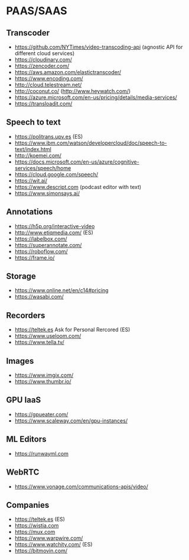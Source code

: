 PAAS/SAAS
=========


Transcoder
-----------

* https://github.com/NYTimes/video-transcoding-api (agnostic API for different cloud services)
* https://cloudinary.com/
* https://zencoder.com/
* https://aws.amazon.com/elastictranscoder/
* https://www.encoding.com/
* http://cloud.telestream.net/
* http://coconut.co/ (http://www.heywatch.com/)
* https://azure.microsoft.com/en-us/pricing/details/media-services/
* https://transloadit.com/


Speech to text
---------------

* https://politrans.upv.es (ES)
* https://www.ibm.com/watson/developercloud/doc/speech-to-text/index.html
* http://koemei.com/
* https://docs.microsoft.com/en-us/azure/cognitive-services/speech/home
* https://cloud.google.com/speech/
* https://wit.ai/
* https://www.descript.com (podcast editor with text)
* https://www.simonsays.ai/

Annotations
-----------

* https://h5p.org/interactive-video
* http://www.etiqmedia.com/ (ES)
* https://labelbox.com/
* https://superannotate.com/
* https://roboflow.com/
* https://frame.io/

Storage
-------

* https://www.online.net/en/c14#pricing
* https://wasabi.com/

Recorders
---------

* https://teltek.es Ask for Personal Rercored (ES)
* https://www.useloom.com/
* https://www.tella.tv/

Images
------

* https://www.imgix.com/
* https://www.thumbr.io/

GPU IaaS
---------

* https://gpueater.com/
* https://www.scaleway.com/en/gpu-instances/

ML Editors
-----------
* https://runwayml.com

WebRTC
------

* https://www.vonage.com/communications-apis/video/


Companies
---------

* https://teltek.es (ES)
* https://wistia.com
* https://mux.com
* https://www.warpwire.com/
* https://www.watchity.com/ (ES)
* https://bitmovin.com/
